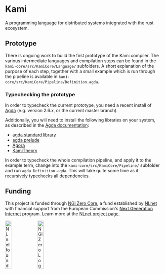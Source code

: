<!--
SPDX-FileCopyrightText: 2024 Maxim Urschumzew <mxmurw@determi.io>

SPDX-License-Identifier: CC0-1.0
-->

# Kami

A programming language for distributed systems integrated with the rust ecosystem.

## Prototype
There is ongoing work to build the first prototype of the Kami compiler. The various intermediate languages and compilation steps can be found in the `kami-core/src/KamiCore/Language/` subfolders. A short explanation of the purpose of each step, together with a small example which is run through the pipeline is available in `kami-core/src/KamiCore/Pipeline/Definition.agda`.

### Typechecking the prototype
In order to typecheck the current prototype, you need a recent install of [Agda](https://github.com/agda/agda) (e.g. version 2.6.x, or the current master branch).

Additionally, you will need to install the following libraries on your system, as described in the [Agda documentation](https://agda.readthedocs.io/en/v2.6.20240714/tools/package-system.html):

 - [agda standard library](https://github.com/agda/agda-stdlib)
 - [agda prelude](https://github.com/UlfNorell/agda-prelude)
 - [Agora](https://github.com/determi-io/agora)
 - [KamiTheory](https://github.com/kami-language/kami-theory)

In order to typecheck the whole compilation pipeline, and apply it to the example term, change into the `kami-core/src/KamiCore/Pipeline/` subfolder and run `agda Definition.agda`. This will take quite some time as it recursively typechecks all dependencies.


## Funding

This project is funded through [NGI Zero Core](https://nlnet.nl/core), a fund established by [NLnet](https://nlnet.nl) with financial support from the European Commission's [Next Generation Internet](https://ngi.eu) program. Learn more at the [NLnet project page](https://nlnet.nl/Kami).

[<img src="https://nlnet.nl/logo/banner.png" alt="NLnet foundation logo" width="20%" />](https://nlnet.nl)
[<img src="https://nlnet.nl/image/logos/NGI0_tag.svg" alt="NGI Zero Logo" width="20%" />](https://nlnet.nl/core)
